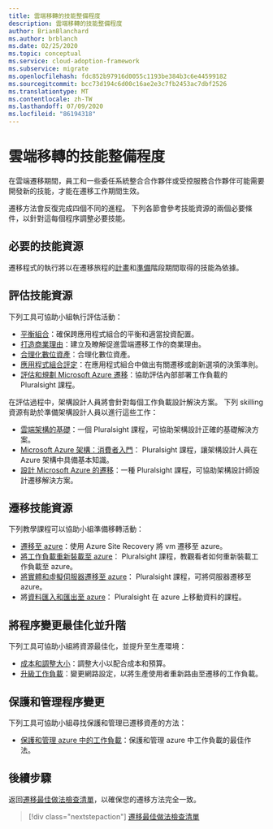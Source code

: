 ```yaml
---
title: 雲端移轉的技能整備程度
description: 雲端移轉的技能整備程度
author: BrianBlanchard
ms.author: brblanch
ms.date: 02/25/2020
ms.topic: conceptual
ms.service: cloud-adoption-framework
ms.subservice: migrate
ms.openlocfilehash: fdc852b97916d0055c1193be384b3c6e44599182
ms.sourcegitcommit: bcc73d194c6d00c16ae2e3c7fb2453ac7dbf2526
ms.translationtype: MT
ms.contentlocale: zh-TW
ms.lasthandoff: 07/09/2020
ms.locfileid: "86194318"
---
```

<!-- cSpell:ignore Getting Started -->

# <a name="skills-readiness-for-cloud-migration"></a>雲端移轉的技能整備程度

在雲端遷移期間，員工和一些委任系統整合合作夥伴或受控服務合作夥伴可能需要開發新的技能，才能在遷移工作期間生效。

遷移方法會反復完成四個不同的進程。 下列各節會參考技能資源的兩個必要條件，以針對這每個程序調整必要技能。

## <a name="prerequisites-skilling-resources"></a>必要的技能資源

遷移程式的執行將以在遷移旅程的[計畫](../strategy/suggested-skills.md)和[準備](../organize/suggested-skills.md)階段期間取得的技能為依據。

## <a name="assess-skilling-resources"></a>評估技能資源

下列工具可協助小組執行評估活動：

- [平衡組合](../strategy/balance-the-portfolio.md)：確保跨應用程式組合的平衡和適當投資配置。
- [打造商業理由](../strategy/cloud-migration-business-case.md)：建立及瞭解促進雲端遷移工作的商業理由。
- [合理化數位資產](../digital-estate/rationalize.md)：合理化數位資產。
- [應用程式組合評定](https://docs.microsoft.com/learn/modules/app-and-infra-migration-and-modernization)：在應用程式組合中做出有關遷移或創新選項的決策準則。
- [評估和規劃 Microsoft Azure 遷移](https://www.pluralsight.com/courses/microsoft-azure-migration-assessing-planning)：協助評估內部部署工作負載的 Pluralsight 課程。

在評估過程中，架構設計人員將會針對每個工作負載設計解決方案。 下列 skilling 資源有助於準備架構設計人員以進行這些工作：

- [雲端架構的基礎](https://www.pluralsight.com/courses/cloud-architecture-foundations)：一個 Pluralsight 課程，可協助架構設計正確的基礎解決方案。
- [Microsoft Azure 架構：消費者入門](https://www.pluralsight.com/courses/azure-architecture-getting-started)： Pluralsight 課程，讓架構設計人員在 Azure 架構中具備基本知識。
- [設計 Microsoft Azure 的遷移](https://www.pluralsight.com/courses/microsoft-azure-migrations-designing)：一種 Pluralsight 課程，可協助架構設計師設計遷移解決方案。

## <a name="migrate-skilling-resources"></a>遷移技能資源

下列教學課程可以協助小組準備移轉活動：

- [遷移至 azure](https://docs.microsoft.com/azure/site-recovery/migrate-tutorial-on-premises-azure)：使用 Azure Site Recovery 將 vm 遷移至 azure。
- [將工作負載重新裝載至 azure](https://www.pluralsight.com/courses/microsoft-azure-workloads-rehosting)： Pluralsight 課程，教觀看者如何重新裝載工作負載至 azure。
- [將實體和虛擬伺服器遷移至 azure](https://www.pluralsight.com/courses/microsoft-azure-migrating-physical-virtual-servers)： Pluralsight 課程，可將伺服器遷移至 azure。
- 將[資料匯入和匯出至 azure](https://www.pluralsight.com/courses/microsoft-azure-import-export-data)： Pluralsight 在 azure 上移動資料的課程。

## <a name="optimize-and-promote-process-changes"></a>將程序變更最佳化並升階

下列工具可協助小組將資源最佳化，並提升至生產環境：

- [成本和調整大小](./azure-best-practices/migrate-best-practices-costs.md)：調整大小以配合成本和預算。
- [升級工作負載](./azure-best-practices/migrate-best-practices-networking.md)：變更網路設定，以將生產使用者重新路由至遷移的工作負載。

## <a name="secure-and-manage-process-changes"></a>保護和管理程序變更

下列工具可協助小組尋找保護和管理已遷移資產的方法：

- [保護和管理 azure 中的工作負載](./azure-best-practices/migrate-best-practices-security-management.md)：保護和管理 azure 中工作負載的最佳作法。

## <a name="next-steps"></a>後續步驟

返回[遷移最佳做法檢查清單](./azure-best-practices/index.md)，以確保您的遷移方法完全一致。

> [!div class="nextstepaction"]
> [遷移最佳做法檢查清單](./index.md)
